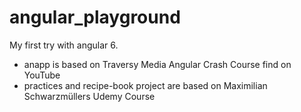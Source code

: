 # angular_playground
My first try with angular 6.
- anapp is based on Traversy Media Angular Crash Course find on YouTube  
- practices and recipe-book project are based on Maximilian Schwarzmüllers Udemy Course